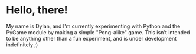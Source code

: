 # Hello, there!

My name is Dylan, and I'm currently experimenting with Python and the PyGame module by making a simple "Pong-alike" game. This isn't intended to be anything other than a fun experiment, and is under development indefinitely ;)


